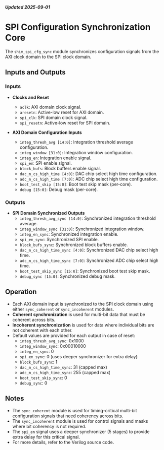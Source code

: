 ***Updated 2025-09-01***
# SPI Configuration Synchronization Core

The `shim_spi_cfg_sync` module synchronizes configuration signals from the AXI clock domain to the SPI clock domain.

## Inputs and Outputs

### Inputs

- **Clocks and Reset**
  - `aclk`: AXI domain clock signal.
  - `aresetn`: Active-low reset for AXI domain.
  - `spi_clk`: SPI domain clock signal.
  - `spi_resetn`: Active-low reset for SPI domain.

- **AXI Domain Configuration Inputs**
  - `integ_thresh_avg [14:0]`: Integration threshold average configuration.
  - `integ_window [31:0]`: Integration window configuration.
  - `integ_en`: Integration enable signal.
  - `spi_en`: SPI enable signal.
  - `block_bufs`: Block buffers enable signal.
  - `dac_n_cs_high_time [4:0]`: DAC chip select high time configuration.
  - `adc_n_cs_high_time [7:0]`: ADC chip select high time configuration.
  - `boot_test_skip [15:0]`: Boot test skip mask (per-core).
  - `debug [15:0]`: Debug mask (per-core).

### Outputs

- **SPI Domain Synchronized Outputs**
  - `integ_thresh_avg_sync [14:0]`: Synchronized integration threshold average.
  - `integ_window_sync [31:0]`: Synchronized integration window.
  - `integ_en_sync`: Synchronized integration enable.
  - `spi_en_sync`: Synchronized SPI enable.
  - `block_bufs_sync`: Synchronized block buffers enable.
  - `dac_n_cs_high_time_sync [4:0]`: Synchronized DAC chip select high time.
  - `adc_n_cs_high_time_sync [7:0]`: Synchronized ADC chip select high time.
  - `boot_test_skip_sync [15:0]`: Synchronized boot test skip mask.
  - `debug_sync [15:0]`: Synchronized debug mask.

## Operation

- Each AXI domain input is synchronized to the SPI clock domain using either `sync_coherent` or `sync_incoherent` modules.
- **Coherent synchronization** is used for multi-bit data that must be coherent across bits.
- **Incoherent synchronization** is used for data where individual bits are not coherent with each other.
- Default values are provided for each output in case of reset:
  - `integ_thresh_avg_sync`: 0x1000
  - `integ_window_sync`: 0x00010000
  - `integ_en_sync`: 0
  - `spi_en_sync`: 0 (uses deeper synchronizer for extra delay)
  - `block_bufs_sync`: 1
  - `dac_n_cs_high_time_sync`: 31 (capped max)
  - `adc_n_cs_high_time_sync`: 255 (capped max)
  - `boot_test_skip_sync`: 0
  - `debug_sync`: 0

## Notes

- The `sync_coherent` module is used for timing-critical multi-bit configuration signals that need coherency across bits.
- The `sync_incoherent` module is used for control signals and masks where bit coherency is not required.
- The `spi_en` signal uses a deeper synchronizer (5 stages) to provide extra delay for this critical signal.
- For more details, refer to the Verilog source code.
